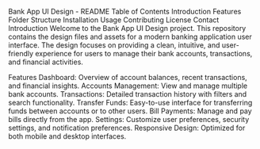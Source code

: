 Bank App UI Design - README
Table of Contents
Introduction
Features
Folder Structure
Installation
Usage
Contributing
License
Contact
Introduction
Welcome to the Bank App UI Design project. This repository contains the design files and assets for a modern banking application user interface. The design focuses on providing a clean, intuitive, and user-friendly experience for users to manage their bank accounts, transactions, and financial activities.

Features
Dashboard: Overview of account balances, recent transactions, and financial insights.
Accounts Management: View and manage multiple bank accounts.
Transactions: Detailed transaction history with filters and search functionality.
Transfer Funds: Easy-to-use interface for transferring funds between accounts or to other users.
Bill Payments: Manage and pay bills directly from the app.
Settings: Customize user preferences, security settings, and notification preferences.
Responsive Design: Optimized for both mobile and desktop interfaces.

